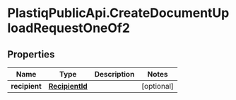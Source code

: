 # PlastiqPublicApi.CreateDocumentUploadRequestOneOf2

## Properties

Name | Type | Description | Notes
------------ | ------------- | ------------- | -------------
**recipient** | [**RecipientId**](RecipientId.md) |  | [optional] 


